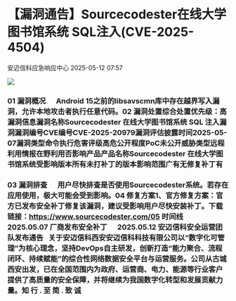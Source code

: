 #  【漏洞通告】Sourcecodester在线大学图书馆系统 SQL注入(CVE-2025-4504)   
 安迈信科应急响应中心   2025-05-12 07:57  
  
![](https://mmbiz.qpic.cn/mmbiz_png/tdibEPWdubQUgErMslSgzVibGKdSFkWPTbTgu83UTXdNYm7eOxRSmuNmOjUIxdicy73wTLufCMnbs6CAsc3uicJUcg/640?wx_fmt=png "")  
### 01 漏洞概况      Android 15之前的libsavscmn库中存在越界写入漏洞，允许本地攻击者执行任意代码。02 漏洞处置综合处置优先级：高漏洞信息漏洞名称Sourcecodester 在线大学图书馆系统 SQL 注入漏洞漏洞编号CVE编号CVE-2025-20979‍漏洞评估披露时间2025-05-07漏洞类型命令执行危害评级高危公开程度PoC未公开威胁类型远程利用情报在野利用否影响产品产品名称Sourcecodester 在线大学图书馆系统受影响版本所有未打补丁的版本影响范围广有无修复补丁有  
### 03 漏洞排查      用户尽快排查是否使用Sourcecodester系统。若存在应用使用，极大可能会受到影响。04 修复方案1、官方修复方案：官方已发布安全补丁修复该漏洞，建议受影响用户尽快安装补丁。下载链接：https://www.sourcecodester.com/05 时间线      2025.05.07 厂商发布安全补丁      2025.05.12 安迈信科安全运营团队发布通告   关于安迈信科西安安迈信科科技有限公司以“数字化可管理”为核心理念，坚持DevOps自主研发，创新打造“能力聚合、流程闭环、持续赋能”的综合性网络数据安全平台与运营服务。公司从古城西安出发，已在全国范围内为政府、运营商、电力、能源等行业客户提供了高质量的安全保障，并将继续为我国数字化转型和发展贡献力量。知 行 . 至 简 . 致 诚  
  
  
